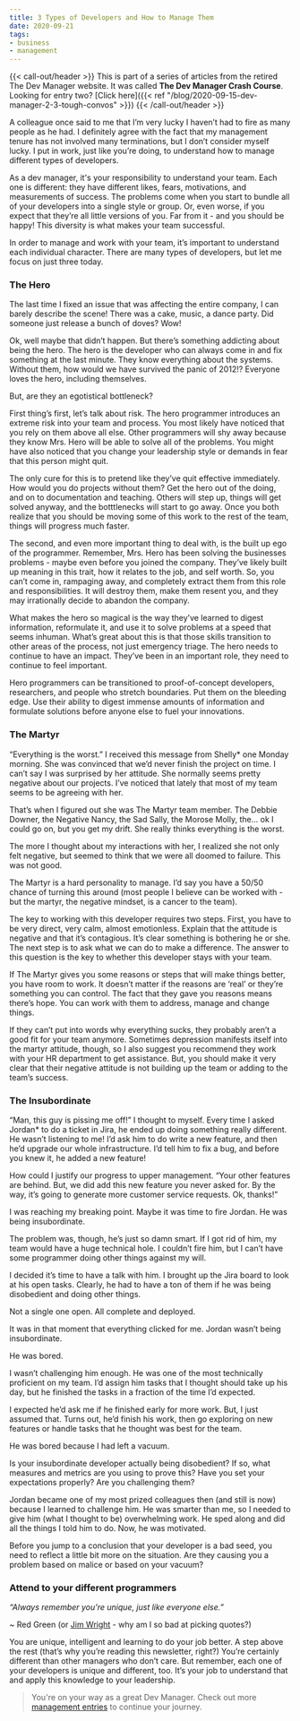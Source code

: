 ```yaml
---
title: 3 Types of Developers and How to Manage Them
date: 2020-09-21
tags:
- business
- management
---
```

{{< call-out/header >}}
This is part of a series of articles from the retired The Dev Manager website.  It was called **The Dev Manager Crash Course**. Looking for entry two? [Click here]({{< ref "/blog/2020-09-15-dev-manager-2-3-tough-convos" >}})
{{< /call-out/header >}}

A colleague once said to me that I’m very lucky I haven’t had to fire as many people as he had. I definitely agree with the fact that my management tenure has not involved many terminations, but I don’t consider myself lucky. I put in work, just like you’re doing, to understand how to manage different types of developers.

<!--more-->

As a dev manager, it's your responsibility to understand your team. Each one is different: they have different likes, fears, motivations, and measurements of success. The problems come when you start to bundle all of your developers into a single style or group. Or, even worse, if you expect that they’re all little versions of you. Far from it - and you should be happy! This diversity is what makes your team successful.

In order to manage and work with your team, it’s important to understand each individual character. There are many types of developers, but let me focus on just three today.

### The Hero
The last time I fixed an issue that was affecting the entire company, I can barely describe the scene! There was a cake, music, a dance party. Did someone just release a bunch of doves? Wow!

Ok, well maybe that didn’t happen. But there’s something addicting about being the hero. The hero is the developer who can always come in and fix something at the last minute. They know everything about the systems. Without them, how would we have survived the panic of 2012!? Everyone loves the hero, including themselves.

But, are they an egotistical bottleneck?

First thing’s first, let’s talk about risk. The hero programmer introduces an extreme risk into your team and process. You most likely have noticed that you rely on them above all else. Other programmers will shy away because they know Mrs. Hero will be able to solve all of the problems. You might have also noticed that you change your leadership style or demands in fear that this person might quit.

The only cure for this is to pretend like they’ve quit effective immediately. How would you do projects without them? Get the hero out of the doing, and on to documentation and teaching. Others will step up, things will get solved anyway, and the botttlenecks will start to go away. Once you both realize that you should be moving some of this work to the rest of the team, things will progress much faster.

The second, and even more important thing to deal with, is the built up ego of the programmer. Remember, Mrs. Hero has been solving the businesses problems - maybe even before you joined the company. They’ve likely built up meaning in this trait, how it relates to the job, and self worth. So, you can’t come in, rampaging away, and completely extract them from this role and responsibilities. It will destroy them, make them resent you, and they may irrationally decide to abandon the company.

What makes the hero so magical is the way they’ve learned to digest information, reformulate it, and use it to solve problems at a speed that seems inhuman. What’s great about this is that those skills transition to other areas of the process, not just emergency triage. The hero needs to continue to have an impact. They’ve been in an important role, they need to continue to feel important.

Hero programmers can be transitioned to proof-of-concept developers, researchers, and people who stretch boundaries. Put them on the bleeding edge. Use their ability to digest immense amounts of information and formulate solutions before anyone else to fuel your innovations.

### The Martyr
“Everything is the worst.” I received this message from Shelly* one Monday morning. She was convinced that we’d never finish the project on time. I can’t say I was surprised by her attitude. She normally seems pretty negative about our projects. I’ve noticed that lately that most of my team seems to be agreeing with her.

That’s when I figured out she was The Martyr team member. The Debbie Downer, the Negative Nancy, the Sad Sally, the Morose Molly, the… ok I could go on, but you get my drift. She really thinks everything is the worst.

The more I thought about my interactions with her, I realized she not only felt negative, but seemed to think that we were all doomed to failure. This was not good.

The Martyr is a hard personality to manage. I’d say you have a 50/50 chance of turning this around (most people I believe can be worked with - but the martyr, the negative mindset, is a cancer to the team).

The key to working with this developer requires two steps. First, you have to be very direct, very calm, almost emotionless. Explain that the attitude is negative and that it’s contagious. It’s clear something is bothering he or she. The next step is to ask what we can do to make a difference. The answer to this question is the key to whether this developer stays with your team.

If The Martyr gives you some reasons or steps that will make things better, you have room to work. It doesn’t matter if the reasons are ‘real’ or they’re something you can control. The fact that they gave you reasons means there’s hope. You can work with them to address, manage and change things.

If they can’t put into words why everything sucks, they probably aren’t a good fit for your team anymore. Sometimes depression manifests itself into the martyr attitude, though, so I also suggest you recommend they work with your HR department to get assistance. But, you should make it very clear that their negative attitude is not building up the team or adding to the team’s success.

### The Insubordinate
“Man, this guy is pissing me off!” I thought to myself. Every time I asked Jordan* to do a ticket in Jira, he ended up doing something really different. He wasn’t listening to me! I’d ask him to do write a new feature, and then he’d upgrade our whole infrastructure. I’d tell him to fix a bug, and before you knew it, he added a new feature!

How could I justify our progress to upper management. “Your other features are behind. But, we did add this new feature you never asked for. By the way, it’s going to generate more customer service requests. Ok, thanks!”

I was reaching my breaking point. Maybe it was time to fire Jordan. He was being insubordinate.

The problem was, though, he’s just so damn smart. If I got rid of him, my team would have a huge technical hole. I couldn’t fire him, but I can’t have some programmer doing other things against my will.

I decided it’s time to have a talk with him. I brought up the Jira board to look at his open tasks. Clearly, he had to have a ton of them if he was being disobedient and doing other things.

Not a single one open. All complete and deployed.

It was in that moment that everything clicked for me. Jordan wasn’t being insubordinate.

He was bored.

I wasn’t challenging him enough. He was one of the most technically proficient on my team. I’d assign him tasks that I thought should take up his day, but he finished the tasks in a fraction of the time I’d expected.

I expected he’d ask me if he finished early for more work. But, I just assumed that. Turns out, he’d finish his work, then go exploring on new features or handle tasks that he thought was best for the team.

He was bored because I had left a vacuum.

Is your insubordinate developer actually being disobedient? If so, what measures and metrics are you using to prove this? Have you set your expectations properly? Are you challenging them?

Jordan became one of my most prized colleagues then (and still is now) because I learned to challenge him. He was smarter than me, so I needed to give him (what I thought to be) overwhelming work. He sped along and did all the things I told him to do. Now, he was motivated.

Before you jump to a conclusion that your developer is a bad seed, you need to reflect a little bit more on the situation. Are they causing you a problem based on malice or based on your vacuum?

### Attend to your different programmers
*“Always remember you're unique, just like everyone else.”*

~ Red Green (or [Jim Wright](https://quoteinvestigator.com/2014/11/10/you-unique) - why am I so bad at picking quotes?)

You are unique, intelligent and learning to do your job better. A step above the rest (that’s why you’re reading this newsletter, right?) You’re certainly different than other managers who don’t care. But remember, each one of your developers is unique and different, too. It’s your job to understand that and apply this knowledge to your leadership.

> You're on your way as a great Dev Manager. Check out more [management entries](/tag/management) to continue your journey.